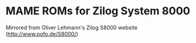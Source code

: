# MAME ROMs for Zilog System 8000

Mirrored from Oliver Lehmann's Zilog S8000 website (http://www.pofo.de/S8000/)
